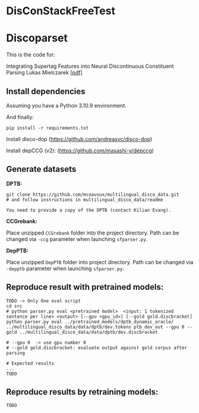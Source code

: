 # DisConStackFreeTest


# Discoparset

This is the code for:

Integrating Supertag Features into Neural Discontinuous Constituent Parsing
Lukas Mielczarek
[[pdf]](DOWNLOAD)

## Install dependencies

Assuming you have a Python 3.10.9 environment.

And finally:

    pip install -r requirements.txt

Install disco-dop (https://github.com/andreasvc/disco-dop)

Install depCCG (v2): (https://github.com/masashi-y/depccg)

## Generate datasets
    
**DPTB:**
    
    git clone https://github.com/mcoavoux/multilingual_disco_data.git
    # and follow instructions in multilingual_disco_data/readme

    You need to provide a copy of the DPTB (contact Kilian Evang).

**CCGrebank:**

Place unzipped `CCGrebank` folder into the project
directory. Path can be changed via ``-ccg`` parameter
when launching ``sfparser.py``.

**DepPTB:**

Place unzipped ``DepPTB`` folder into project directory.
Path can be changed via ``-depptb`` parameter when 
launching ``sfparser.py``.

## Reproduce result with pretrained models:

    TODO -> Only One eval script
    cd src
    # python parser.py eval <pretrained model>  <input: 1 tokenized sentence per line> <output> [--gpu <gpu_id>] [--gold gold.discbracket]
    python parser.py eval ../pretrained_models/dptb_dynamic_oracle/  ../multilingual_disco_data/data/dptb/dev.tokens ptb_dev_out --gpu 0 --gold ../multilingual_disco_data/data/dptb/dev.discbracket

    # --gpu 0  -> use gpu number 0
    # --gold gold.discbracket: evaluate output against gold corpus after parsing

    # Expected results
    ...
    TODO

## Reproduce results by retraining models:

    TODO
